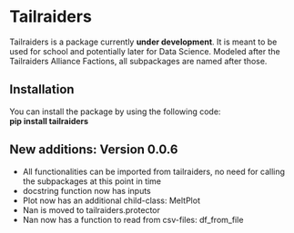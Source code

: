 # Tailraiders
Tailraiders is a package currently **under development**. It is meant to be used for school and potentially later for Data Science. Modeled after the Tailraiders Alliance Factions, all subpackages are named after those.

## Installation
You can install the package by using the following code:<br>
**pip install tailraiders**

## New additions: Version 0.0.6
- All functionalities can be imported from tailraiders, no need for calling the subpackages at this point in time
- docstring function now has inputs
- Plot now has an additional child-class: MeltPlot
- Nan is moved to tailraiders.protector
- Nan now has a function to read from csv-files: df_from_file
